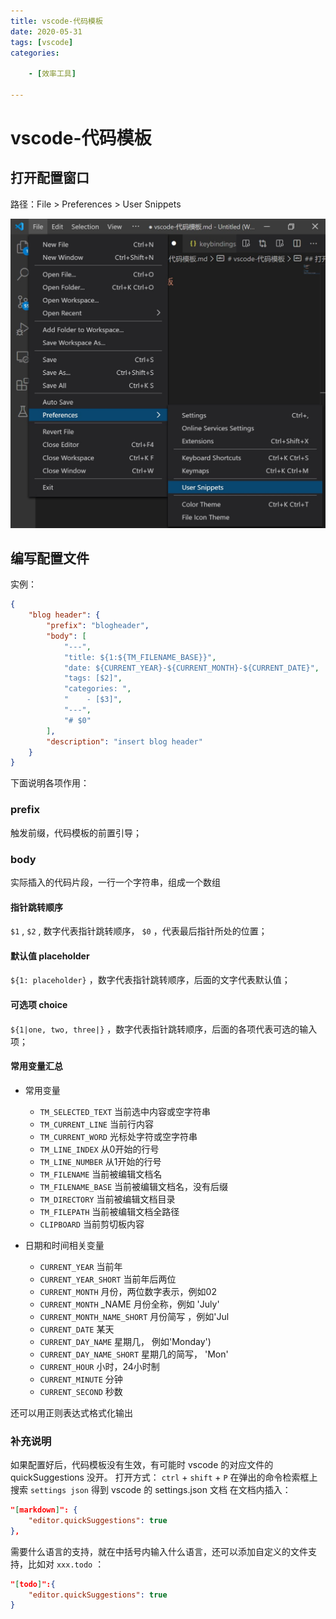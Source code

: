 ```yaml
---
title: vscode-代码模板
date: 2020-05-31
tags: [vscode]
categories: 

    - [效率工具]

---
```


# vscode-代码模板

## 打开配置窗口

路径：File > Preferences > User Snippets

![User Snippets](./assets/UserSnippets.jpg)

## 编写配置文件

实例：

``` json
{
    "blog header": {
        "prefix": "blogheader",
        "body": [
            "---",
            "title: ${1:${TM_FILENAME_BASE}}",
            "date: ${CURRENT_YEAR}-${CURRENT_MONTH}-${CURRENT_DATE}",
            "tags: [$2]",
            "categories: ",
            "    - [$3]",
            "---",
            "# $0"
        ],
        "description": "insert blog header"
    }
}
```

下面说明各项作用：

### prefix

触发前缀，代码模板的前置引导；

### body

实际插入的代码片段，一行一个字符串，组成一个数组

#### 指针跳转顺序

`$1` , `$2` , 数字代表指针跳转顺序， `$0` ，代表最后指针所处的位置；

#### 默认值 placeholder

`${1: placeholder}` ，数字代表指针跳转顺序，后面的文字代表默认值；

#### 可选项 choice

`${1|one, two, three|}` ，数字代表指针跳转顺序，后面的各项代表可选的输入项；

#### 常用变量汇总

* 常用变量

    - `TM_SELECTED_TEXT` 当前选中内容或空字符串
    - `TM_CURRENT_LINE` 当前行内容
    - `TM_CURRENT_WORD` 光标处字符或空字符串
    - `TM_LINE_INDEX` 从0开始的行号
    - `TM_LINE_NUMBER` 从1开始的行号
    - `TM_FILENAME` 当前被编辑文档名
    - `TM_FILENAME_BASE` 当前被编辑文档名，没有后缀
    - `TM_DIRECTORY` 当前被编辑文档目录
    - `TM_FILEPATH` 当前被编辑文档全路径
    - `CLIPBOARD` 当前剪切板内容
* 日期和时间相关变量

    - `CURRENT_YEAR` 当前年
    - `CURRENT_YEAR_SHORT` 当前年后两位
    - `CURRENT_MONTH` 月份，两位数字表示，例如02
    - `CURRENT_MONTH` _NAME 月份全称，例如 'July'
    - `CURRENT_MONTH_NAME_SHORT` 月份简写 ，例如'Jul
    - `CURRENT_DATE` 某天
    - `CURRENT_DAY_NAME` 星期几， 例如'Monday')
    - `CURRENT_DAY_NAME_SHORT` 星期几的简写， 'Mon'
    - `CURRENT_HOUR` 小时，24小时制
    - `CURRENT_MINUTE` 分钟
    - `CURRENT_SECOND` 秒数

还可以用正则表达式格式化输出

### 补充说明

如果配置好后，代码模板没有生效，有可能时 vscode 的对应文件的 quickSuggestions 没开。
打开方式： `ctrl` + `shift` + `P` 在弹出的命令检索框上搜索 `settings json` 得到 vscode 的 settings.json 文档
在文档内插入：

``` json
"[markdown]": {
    "editor.quickSuggestions": true
},
```

需要什么语言的支持，就在中括号内输入什么语言，还可以添加自定义的文件支持，比如对 `xxx.todo` ：

``` json
"[todo]":{
    "editor.quickSuggestions": true
}
```
